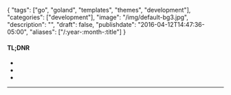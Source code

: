 {
  "tags": ["go", "goland", "templates", "themes", "development"],
  "categories": ["development"],
  "image": "/img/default-bg3.jpg",
  "description": "",
  "draft": false,
  "publishdate": "2016-04-12T14:47:36-05:00",
  "aliases": ["/:year-:month-:title"]
}

<div class="tldnr">
  <h4>TL;DNR</h4>
  <ul>
    <li></li>
    <li></li>
    <li></li>
  </ul>
</div>
<hr/>
